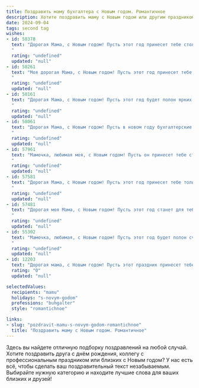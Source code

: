 ```yaml
---
title: Поздравить маму бухгалтера с Новым годом. Романтичное
description: Хотите поздравить маму с Новым годом или другим праздником? Наш ИИ создаст незабываемое поздравление, а вы обязательно выделитесь среди других.  
date: 2024-09-04
tags: second tag
wishes:
- id: 58378
  text: "Дорогая Мама, с Новым годом! Пусть этот год принесет тебе столько же радости и тепла, сколько ты даришь нам своей любовью. Пусть баланс твоей жизни всегда будет в плюсе, а финансовые отчеты – только положительные. Пусть каждая минута будет наполнена счастьем, а твоя душа – спокойствием. С Новым годом, любимая Мама!
  "
  rating: "undefined"
  updated: "null"
- id: 58261
  text: "Моя дорогая Мама, с Новым годом! Пусть этот год принесет тебе столько же радости и тепла, сколько ты дарила нам всю жизнь. Пусть в твоей душе всегда царит гармония, а в сердце – любовь. Спасибо тебе за то, что ты – моя самая главная опора и ты всегда рядом.  Пусть, как в бухгалтерских отчетах, у тебя всегда будет профицит счастья, а дефицит – только в печалях и грусти. Ты – моя самая большая ценность!
  "
  rating: "undefined"
  updated: "null"
- id: 58161
  text: "Дорогая Мама, с Новым годом! Пусть этот год будет полон ярких моментов, счастливых мгновений и финансового благополучия, как твой безупречный баланс! Желаю тебе крепкого здоровья, любви и, конечно же, чудесных новогодних подарков!
  "
  rating: "undefined"
  updated: "null"
- id: 58061
  text: "Дорогая Мама, с Новым годом! Пусть в новом году бухгалтерские отчеты сияют успехом, а в твоей жизни будет столько же тепла и любви, сколько ты вкладываешь в свою работу. Ты - настоящая волшебница, которая творит финансовые чудеса!
  "
  rating: "undefined"
  updated: "null"
- id: 57961
  text: "Мамочка, любимая моя, с Новым годом! Пусть он принесет тебе столько же радости, сколько ты приносишь в нашу жизнь. Я безмерно благодарен за твою заботу, за твою мудрость, за твою любовь. Пусть цифры в бухгалтерской отчетности всегда радуют тебя, а Новый год станет началом новой, прекрасной истории.
  "
  rating: "undefined"
  updated: "null"
- id: 57581
  text: "Дорогая Мама, с Новым годом! Пусть этот год принесет тебе только радость, удачу и финансовое благополучие – ведь ты, как настоящий бухгалтер, умеешь искусно управлять не только цифрами, но и своей жизнью. Пусть твоя душа всегда будет полна света и тепла, а сердце – любовью.
  "
  rating: "undefined"
  updated: "null"
- id: 57481
  text: "Дорогая моя Мама, с Новым годом! Пусть этот год станет для тебя временем волшебных мгновений, радостных встреч и исполнения всех желаний. Пусть твой талант бухгалтера приносит тебе не только успех, но и удовлетворение от твоей работы. Спасибо за твою безграничную любовь и заботу, ты — самый дорогой человек в моей жизни. С Новым годом!
  "
  rating: "undefined"
  updated: "null"
- id: 55302
  text: "Мамочка, любимая, с Новым годом! Пусть этот год будет полон счастья, любви и финансового благополучия, как идеально выверенная бухгалтерская отчетность. Желаю тебе крепкого здоровья, позитивных эмоций и чтобы все твои мечты сбылись!
  "
  rating: "undefined"
  updated: "null"
- id: 12203
  text: "Дорогая мама, с Новым годом! Пусть этот праздник принесет тебе не только радость и тепло семейного очага, но и вдохновение на новые свершения. Ты всегда была для меня примером профессионализма и преданности своему делу, и я благодарю тебя за твою мудрость и заботу. Пусть в этом году все твои планы будут реализованы, а жизнь будет щедра на приятные сюрпризы. С любовью и уважением, твой ребенок."
  rating: "0"
  updated: "null"

selectedValues:
  recipients: "mamu"
  holidays: "s-novym-godom"
  professions: "buhgalter"
  style: "romantichnoe"

links:
- slug: "pozdravit-mamu-s-novym-godom-romantichnoe"
  title: "Поздравить маму с Новым годом. Романтичное"
---
```


Здесь вы найдете отличную подборку поздравлений на любой случай. 
Хотите поздравить друга с днём рождения, коллегу с профессиональным праздником или близких с Новым годом? У нас есть всё, чтобы сделать ваш поздравительный текст незабываемым. Выбирайте нужную категорию и находите лучшие слова для ваших близких и друзей!
